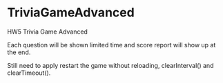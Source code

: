 # TriviaGameAdvanced
HW5 Trivia Game Advanced

Each question will be shown limited time and score report will show up at the end.

Still need to apply restart the game without reloading, clearInterval() and clearTimeout().
